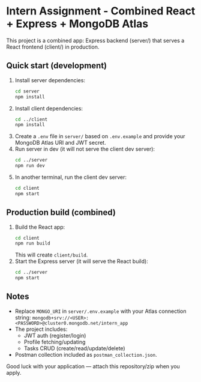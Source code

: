 # Intern Assignment - Combined React + Express + MongoDB Atlas

This project is a combined app: Express backend (server/) that serves a React frontend (client/) in production.

## Quick start (development)
1. Install server dependencies:
   ```bash
   cd server
   npm install
   ```
2. Install client dependencies:
   ```bash
   cd ../client
   npm install
   ```
3. Create a `.env` file in `server/` based on `.env.example` and provide your MongoDB Atlas URI and JWT secret.
4. Run server in dev (it will not serve the client dev server):  
   ```bash
   cd ../server
   npm run dev
   ```
5. In another terminal, run the client dev server:
   ```bash
   cd client
   npm start
   ```

## Production build (combined)
1. Build the React app:
   ```bash
   cd client
   npm run build
   ```
   This will create `client/build`.
2. Start the Express server (it will serve the React build):
   ```bash
   cd ../server
   npm start
   ```

## Notes
- Replace `MONGO_URI` in `server/.env.example` with your Atlas connection string:
  `mongodb+srv://<USER>:<PASSWORD>@cluster0.mongodb.net/intern_app`
- The project includes:
  - JWT auth (register/login)
  - Profile fetching/updating
  - Tasks CRUD (create/read/update/delete)
- Postman collection included as `postman_collection.json`.

Good luck with your application — attach this repository/zip when you apply.
